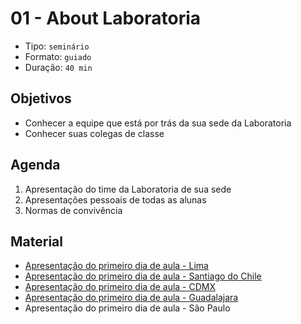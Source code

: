 # 01 - About Laboratoria

* Tipo: `seminário`
* Formato: `guiado`
* Duração: `40 min`

## Objetivos

* Conhecer a equipe que está por trás da sua sede da Laboratoria
* Conhecer suas colegas de classe

## Agenda

1. Apresentação do time da Laboratoria de sua sede
2. Apresentações pessoais de todas as alunas
3. Normas de convivência

## Material

* [Apresentação do primeiro dia de aula - Lima](https://docs.google.com/presentation/d/1ap1wnPhHYHzyHIq2R64NyOGVzSwhVKxGBiHTCI7sU8E/edit#slide=id.g25358e699e_0_0)
* [Apresentação do primeiro dia de aula - Santiago do Chile](https://docs.google.com/presentation/d/1T9M6C37B4qHBhmwpOYa2XzvXY7aGlPnHDuYU2yx1HVA/edit#slide=id.g2691fab262_0_75)
* [Apresentação do primeiro dia de aula - CDMX](https://docs.google.com/presentation/d/1765Gjxz9PGziALsqRsXMT949y0fi2zf3bn48b9qR0-Q/edit#slide=id.g2620c69699_0_178)
* [Apresentação do primeiro dia de aula - Guadalajara](https://docs.google.com/presentation/d/1aA88IDyWVf5isqkkjQETBJVn6nbW_84BB6iyGhrzfuU/edit?usp=sharing)
* Apresentação do primeiro dia de aula - São Paulo

